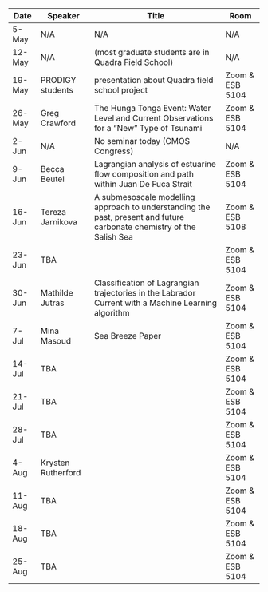 Date  |  Speaker                                            |  Title                                                                                                |  Room
---------|-----------------------------------------------------|---------------------------------------------------------------------------------------------------------------------|------
5-May    | N/A                                           |       N/A                                                      |  N/A
12-May   | N/A                                           |  (most graduate students are in Quadra Field School)           |  N/A
19-May   | PRODIGY students                              |  presentation about Quadra field school project                |  Zoom & ESB 5104
26-May   | Greg Crawford                                 |  The Hunga Tonga Event:  Water Level and Current Observations for a “New” Type of Tsunami   |  Zoom & ESB 5104
2-Jun    | N/A                                           |  No seminar today (CMOS Congress)                              |  N/A 
9-Jun    | Becca Beutel                                  |  Lagrangian analysis of estuarine flow composition and path within Juan De Fuca Strait      |  Zoom & ESB 5104
16-Jun   | Tereza Jarnikova                              |  A submesoscale modelling approach to understanding the past, present and future carbonate chemistry of the Salish Sea    |  Zoom & ESB 5108
23-Jun   | TBA                                           |                                                                |  Zoom & ESB 5104
30-Jun   | Mathilde Jutras                               |  Classification of Lagrangian trajectories in the Labrador Current with a Machine Learning algorithm   |  Zoom & ESB 5104
7-Jul    | Mina Masoud                                   |  Sea Breeze Paper                                              |  Zoom & ESB 5104
14-Jul   | TBA                                           |                                                                |  Zoom & ESB 5104
21-Jul   | TBA                                           |                                                                |  Zoom & ESB 5104
28-Jul   | TBA                                           |                                                                |  Zoom & ESB 5104
4-Aug    | Krysten Rutherford                            |                                                                |  Zoom & ESB 5104
11-Aug   | TBA                                           |                                                                |  Zoom & ESB 5104
18-Aug   | TBA                                           |                                                                |  Zoom & ESB 5104
25-Aug   | TBA                                           |                                                                |  Zoom & ESB 5104

